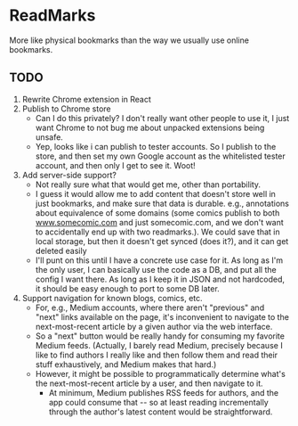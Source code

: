 # ReadMarks

More like physical bookmarks than the way we usually use online bookmarks.

## TODO

1. Rewrite Chrome extension in React
2. Publish to Chrome store 
    - Can I do this privately? I don't really want other people to use it, I just want Chrome to not
   bug me about unpacked extensions being unsafe.
    - Yep, looks like i can publish to tester accounts. So I publish to the store, and then set my own Google account as
      the whitelisted tester account, and then only I get to see it. Woot!
3. Add server-side support? 
    - Not really sure what that would get me, other than portability.
    - I guess it would allow me to add content that doesn't store well in just bookmarks, and make sure that data is
      durable. e.g., annotations about equivalence of some domains (some comics publish to both www.somecomic.com and
      just somecomic.com, and we don't want to accidentally end up with two readmarks.). We could save that in local
      storage, but then it doesn't get synced (does it?), and it can get deleted easily
    - I'll punt on this until I have a concrete use case for it. As long as I'm the only user, I can basically use the
      code as a DB, and put all the config I want there. As long as I keep it in JSON and not hardcoded, it should be
      easy enough to port to some DB later.
4. Support navigation for known blogs, comics, etc.
    - For, e.g., Medium accounts, where there aren't "previous" and "next" links available on the page, it's
      inconvenient to navigate to the next-most-recent article by a given author via the web interface.
    - So a "next" button would be really handy for consuming my favorite Medium feeds. (Actually, I barely read Medium,
      precisely because I like to find authors I really like and then follow them and read their stuff exhaustively, and
      Medium makes that hard.)
    - However, it might be possible to programmatically determine what's the next-most-recent article by a user, and
      then navigate to it.
      - At minimum, Medium publishes RSS feeds for authors, and the app could consume that -- so at least reading
        incrementally through the author's latest content would be straightforward.
